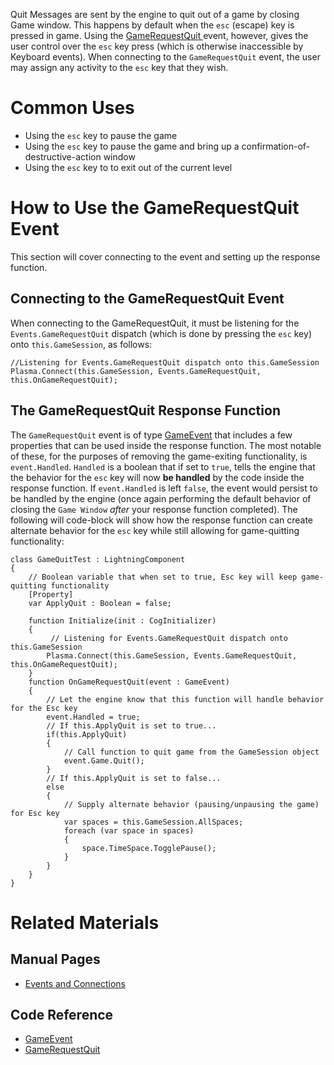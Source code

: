 Quit Messages are sent by the engine to quit out of a game by closing Game window. This happens by default when the `esc` (escape) key is pressed in game. Using the [ GameRequestQuit  ](https://github.com/PlasmaEngine/PlasmaDocs/blob/master/code_reference/event_reference.markdown#gamerequestquit) event, however, gives the user control over the `esc` key press (which is otherwise inaccessible by Keyboard events). When connecting to the `GameRequestQuit` event, the user may assign any activity to the `esc` key that they wish. 

 # Common Uses
 - Using the `esc` key to pause the game
 - Using the `esc` key to pause the game and bring up a confirmation-of-destructive-action window
 - Using the `esc` key to to exit out of the current level

 # How to Use the GameRequestQuit Event
This section will cover connecting to the event and setting up the response function.

 ## Connecting to the GameRequestQuit Event
When connecting to the GameRequestQuit, it must be listening for the `Events.GameRequestQuit` dispatch (which is done by pressing the `esc` key) onto `this.GameSession`, as follows:

```lang=csharp
//Listening for Events.GameRequestQuit dispatch onto this.GameSession
Plasma.Connect(this.GameSession, Events.GameRequestQuit, this.OnGameRequestQuit);
```

 ## The GameRequestQuit Response Function
The `GameRequestQuit` event is of type [GameEvent](https://plasmaengine.github.io/PlasmaDocs/Manual//code_reference/class_reference/gameevent.markdown)  that includes a few properties that can be used inside the response function. The most notable of these, for the purposes of removing the game-exiting functionality, is `event.Handled`. `Handled` is a boolean that if set to `true`, tells the engine that the behavior for the `esc` key will now **be handled** by the code inside the response function. If `event.Handled` is left `false`, the event would persist to be handled by the engine (once again performing the default behavior of closing the `Game Window` *after* your response function completed).
The following will code-block will show how the response function can create alternate behavior for the `esc` key while still allowing for game-quitting functionality:

```
class GameQuitTest : LightningComponent
{
    // Boolean variable that when set to true, Esc key will keep game-quitting functionality
    [Property]
    var ApplyQuit : Boolean = false;

    function Initialize(init : CogInitializer)
    {
         // Listening for Events.GameRequestQuit dispatch onto this.GameSession
        Plasma.Connect(this.GameSession, Events.GameRequestQuit, this.OnGameRequestQuit);
    }
    function OnGameRequestQuit(event : GameEvent)
    {
        // Let the engine know that this function will handle behavior for the Esc key
        event.Handled = true;
        // If this.ApplyQuit is set to true...
        if(this.ApplyQuit)
        {
            // Call function to quit game from the GameSession object
            event.Game.Quit();
        }
        // If this.ApplyQuit is set to false...
        else
        {
            // Supply alternate behavior (pausing/unpausing the game) for Esc key
            var spaces = this.GameSession.AllSpaces;
            foreach (var space in spaces)
            {
                space.TimeSpace.TogglePause();
            }
        }
    }
}
```


 # Related Materials
 ## Manual Pages
- [Events and Connections](https://plasmaengine.github.io/PlasmaDocs/Manual/plasmamanual/scripting/eventsandconnections.markdown)

 ## Code Reference
- [GameEvent](https://plasmaengine.github.io/PlasmaDocs/Manual//code_reference/class_reference/gameevent.markdown) 
- [ GameRequestQuit  ](https://github.com/PlasmaEngine/PlasmaDocs/blob/master/code_reference/event_reference.markdown#gamerequestquit)

 

 